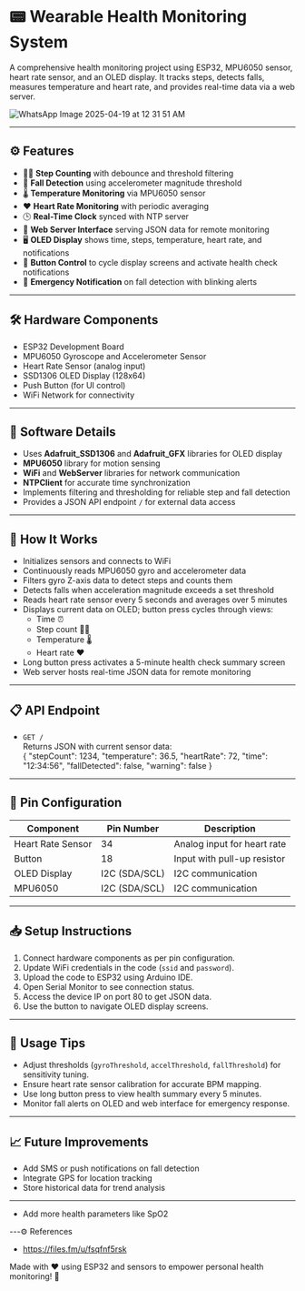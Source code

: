 # 📟 Wearable Health Monitoring System

A comprehensive health monitoring project using ESP32, MPU6050 sensor, heart rate sensor, and an OLED display. It tracks steps, detects falls, measures temperature and heart rate, and provides real-time data via a web server.

![WhatsApp Image 2025-04-19 at 12 31 51 AM](https://github.com/user-attachments/assets/3e428aeb-ac0b-4aa9-956c-d95735abf504)

---

## ⚙️ Features

- 🚶‍♂️ **Step Counting** with debounce and threshold filtering  
- 🤕 **Fall Detection** using accelerometer magnitude threshold  
- 🌡️ **Temperature Monitoring** via MPU6050 sensor  
- ❤️ **Heart Rate Monitoring** with periodic averaging  
- 🕒 **Real-Time Clock** synced with NTP server  
- 📱 **Web Server Interface** serving JSON data for remote monitoring  
- 🖥️ **OLED Display** shows time, steps, temperature, heart rate, and notifications  
- 🔘 **Button Control** to cycle display screens and activate health check notifications  
- 🚨 **Emergency Notification** on fall detection with blinking alerts  

---

## 🛠️ Hardware Components

- ESP32 Development Board  
- MPU6050 Gyroscope and Accelerometer Sensor  
- Heart Rate Sensor (analog input)  
- SSD1306 OLED Display (128x64)  
- Push Button (for UI control)  
- WiFi Network for connectivity  

---

## 📡 Software Details

- Uses **Adafruit_SSD1306** and **Adafruit_GFX** libraries for OLED display  
- **MPU6050** library for motion sensing  
- **WiFi** and **WebServer** libraries for network communication  
- **NTPClient** for accurate time synchronization  
- Implements filtering and thresholding for reliable step and fall detection  
- Provides a JSON API endpoint `/` for external data access  

---

## 🔧 How It Works

- Initializes sensors and connects to WiFi  
- Continuously reads MPU6050 gyro and accelerometer data  
- Filters gyro Z-axis data to detect steps and counts them  
- Detects falls when acceleration magnitude exceeds a set threshold  
- Reads heart rate sensor every 5 seconds and averages over 5 minutes  
- Displays current data on OLED; button press cycles through views:  
  - Time ⏰  
  - Step count 🚶‍♂️  
  - Temperature 🌡️  
  - Heart rate ❤️  
- Long button press activates a 5-minute health check summary screen  
- Web server hosts real-time JSON data for remote monitoring  

---

## 📋 API Endpoint

- `GET /`  
  Returns JSON with current sensor data:  
{
"stepCount": 1234,
"temperature": 36.5,
"heartRate": 72,
"time": "12:34:56",
"fallDetected": false,
"warning": false
}


---

## 🔌 Pin Configuration

| Component         | Pin Number | Description                  |
|-------------------|------------|------------------------------|
| Heart Rate Sensor  | 34         | Analog input for heart rate  |
| Button            | 18         | Input with pull-up resistor  |
| OLED Display      | I2C (SDA/SCL) | I2C communication           |
| MPU6050           | I2C (SDA/SCL) | I2C communication           |

---

## 📥 Setup Instructions

1. Connect hardware components as per pin configuration.  
2. Update WiFi credentials in the code (`ssid` and `password`).  
3. Upload the code to ESP32 using Arduino IDE.  
4. Open Serial Monitor to see connection status.  
5. Access the device IP on port 80 to get JSON data.  
6. Use the button to navigate OLED display screens.  

---

## 🤖 Usage Tips

- Adjust thresholds (`gyroThreshold`, `accelThreshold`, `fallThreshold`) for sensitivity tuning.  
- Ensure heart rate sensor calibration for accurate BPM mapping.  
- Use long button press to view health summary every 5 minutes.  
- Monitor fall alerts on OLED and web interface for emergency response.  

---

## 📈 Future Improvements

- Add SMS or push notifications on fall detection  
- Integrate GPS for location tracking  
- Store historical data for trend analysis

---


- Add more health parameters like SpO2  

---⚙️ References
- https://files.fm/u/fsqfnf5rsk

Made with ❤️ using ESP32 and sensors to empower personal health monitoring! 🚀
